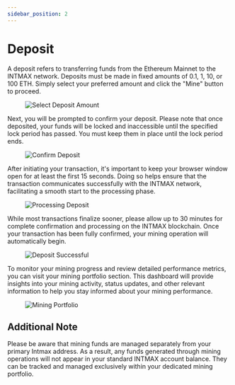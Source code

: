 ```yaml
---
sidebar_position: 2
---
```


# Deposit

A deposit refers to transferring funds from the Ethereum Mainnet to the INTMAX network. Deposits must be made in fixed amounts of 0.1, 1, 10, or 100 ETH. Simply select your preferred amount and click the "Mine" button to proceed.

<figure><img src="/img/user-guides/deposit_10.webp" alt="Select Deposit Amount" /></figure>

Next, you will be prompted to confirm your deposit. Please note that once deposited, your funds will be locked and inaccessible until the specified lock period has passed. You must keep them in place until the lock period ends.

<figure><img src="/img/user-guides/deposit_20.webp" alt="Confirm Deposit" /></figure>

After initiating your transaction, it's important to keep your browser window open for at least the first 15 seconds. Doing so helps ensure that the transaction communicates successfully with the INTMAX network, facilitating a smooth start to the processing phase.

<figure><img src="/img/user-guides/deposit_30.webp" alt="Processing Deposit" /></figure>

While most transactions finalize sooner, please allow up to 30 minutes for complete confirmation and processing on the INTMAX blockchain. Once your transaction has been fully confirmed, your mining operation will automatically begin.

<figure><img src="/img/user-guides/deposit_40.webp" alt="Deposit Successful" /></figure>

To monitor your mining progress and review detailed performance metrics, you can visit your mining portfolio section. This dashboard will provide insights into your mining activity, status updates, and other relevant information to help you stay informed about your mining performance.

<figure><img src="/img/user-guides/deposit_50.webp" alt="Mining Portfolio" /></figure>

## Additional Note

Please be aware that mining funds are managed separately from your primary Intmax address. As a result, any funds generated through mining operations will not appear in your standard INTMAX account balance. They can be tracked and managed exclusively within your dedicated mining portfolio.
